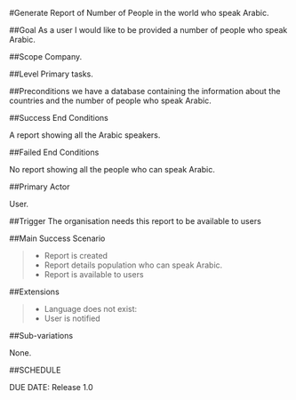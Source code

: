 #Generate Report of Number of People in the world who speak Arabic.

##Goal
As a user I would like to be provided a number of people who speak Arabic.

##Scope
Company.

##Level
Primary tasks.

##Preconditions
we have a database containing the information about the countries and the number of people who speak Arabic.


##Success End Conditions

A report showing all the Arabic speakers.

##Failed End Conditions

No report showing all the people who can speak Arabic.

##Primary Actor

User.

##Trigger
The organisation needs this report to be available to users

##Main Success Scenario

>- Report is created
>- Report details population who can speak Arabic.
>- Report is available to users

##Extensions

>- Language does not exist:
>- User is notified

##Sub-variations

None.

##SCHEDULE

DUE DATE: Release 1.0